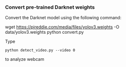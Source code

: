 ### Convert pre-trained Darknet weights

Convert the Darknet model using the following command:

wget https://pjreddie.com/media/files/yolov3.weights -O data/yolov3.weights
python convert.py

Type  
```
python detect_video.py --video 0
```
to analyze webcam